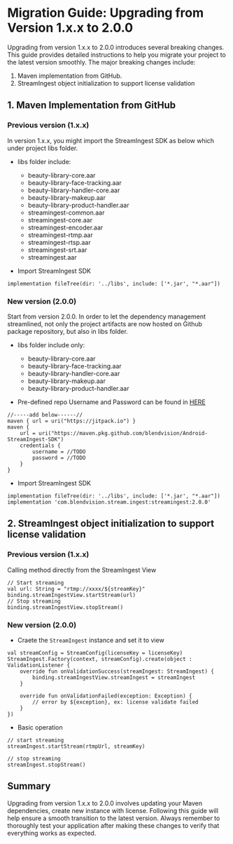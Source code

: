 # Migration Guide: Upgrading from Version 1.x.x to 2.0.0

Upgrading from version 1.x.x to 2.0.0 introduces several breaking changes. This guide provides detailed instructions to help you migrate your project to the latest version smoothly. The major breaking
changes include:

1. Maven implementation from GitHub.
2. StreamIngest object initialization to support license validation

## 1. Maven Implementation from GitHub

### Previous version (1.x.x)

In version 1.x.x, you might import the StreamIngest SDK as below which under project libs folder.

- libs folder include:
    - beauty-library-core.aar
    - beauty-library-face-tracking.aar
    - beauty-library-handler-core.aar
    - beauty-library-makeup.aar
    - beauty-library-product-handler.aar
    - streamingest-common.aar
    - streamingest-core.aar
    - streamingest-encoder.aar
    - streamingest-rtmp.aar
    - streamingest-rtsp.aar
    - streamingest-srt.aar
    - streamingest.aar

- Import StreamIngest SDK

```groovy=
implementation fileTree(dir: '../libs', include: ['*.jar', "*.aar"])
```

### New version (2.0.0)

Start from version 2.0.0. In order to let the dependency management streamlined, not only the project artifacts are now hosted on Github package repository, but also in libs folder.

- libs folder include only:
    - beauty-library-core.aar
    - beauty-library-face-tracking.aar
    - beauty-library-handler-core.aar
    - beauty-library-makeup.aar
    - beauty-library-product-handler.aar

- Pre-defined repo
  Username and Password can be found in [HERE](https://github.com/BlendVision/Android-StreamIngest-SDK/wiki/Android%E2%80%90StreamIngest%E2%80%90SDK-pull-credentials)

```groovy=
//-----add below------//
maven { url = uri("https://jitpack.io") }
maven {
    url = uri("https://maven.pkg.github.com/blendvision/Android-StreamIngest-SDK")
    credentials {
        username = //TODO
        password = //TODO
    }
}
```

- Import StreamIngest SDK

```groovy=
implementation fileTree(dir: '../libs', include: ['*.jar', "*.aar"])
implementation 'com.blendvision.stream.ingest:streamingest:2.0.0'
```

## 2. StreamIngest object initialization to support license validation

### Previous version (1.x.x)

Calling method directly from the StreamIngest View

```kotlin=
// Start streaming
val url: String = "rtmp://xxxx/${streamKey}"
binding.streamIngestView.startStream(url)
// Stop streaming
binding.streamIngestView.stopStream()
```

### New version (2.0.0)

- Craete the `StreamIngest` instance and set it to view

```kotlin=
val streamConfig = StreamConfig(licenseKey = licenseKey)
StreamIngest.Factory(context, streamConfig).create(object : ValidationListener {
    override fun onValidationSuccess(streamIngest: StreamIngest) {
        binding.streamIngestView.streamIngest = streamIngest
    }

    override fun onValidationFailed(exception: Exception) {
        // error by ${exception}, ex: license validate failed
    }
})
```

- Basic operation

```kotlin=
// start streaming
streamIngest.startStream(rtmpUrl, streamKey)

// stop streaming
streamIngest.stopStream()
```

## Summary

Upgrading from version 1.x.x to 2.0.0 involves updating your Maven dependencies, create new instance with license. Following this guide will help ensure a smooth transition to the latest version.
Always remember to thoroughly test your application after making these changes to verify that everything works as expected.
